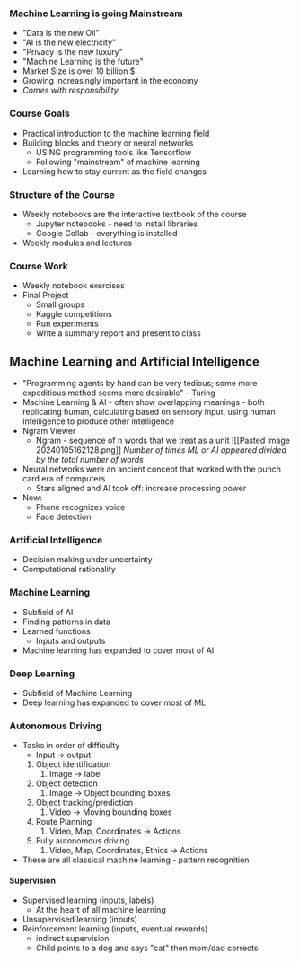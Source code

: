 ### Machine Learning is going Mainstream
* "Data is the new Oil"
* "AI is the new electricity"
* "Privacy is the new luxury"
* "Machine Learning is the future"
* Market Size is over 10 billion $
* Growing increasingly important in the economy
* *Comes with responsibility*

### Course Goals
- Practical introduction to the machine learning field
- Building blocks and theory or neural networks
	- USING programming tools like Tensorflow
	- Following "mainstream" of machine learning
- Learning how to stay current as the field changes

### Structure of the Course
* Weekly notebooks are the interactive textbook of the course
	* Jupyter notebooks - need to install libraries
	* Google Collab - everything is installed
* Weekly modules and lectures

### Course Work
* Weekly notebook exercises
* Final Project
	* Small groups
	* Kaggle competitions
	* Run experiments
	* Write a summary report and present to class

## Machine Learning and Artificial Intelligence
- "Programming agents by hand can be very tedious; some more expeditious method seems more desirable" - Turing
- Machine Learning & AI - often show overlapping meanings - both replicating human, calculating based on sensory input, using human intelligence to produce other intelligence
- Ngram Viewer
	- Ngram - sequence of n words that we treat as a unit
![[Pasted image 20240105162128.png]]
*Number of times ML or AI appeared divided by the total number of words*
- Neural networks were an ancient concept that worked with the punch card era of computers
	- Stars aligned and AI took off: increase processing power
- Now: 
	- Phone recognizes voice
	- Face detection
### Artificial Intelligence
- Decision making under uncertainty
- Computational rationality
### Machine Learning
* Subfield of AI
* Finding patterns in data
* Learned functions
	* Inputs and outputs
* Machine learning has expanded to cover most of AI
### Deep Learning
* Subfield of Machine Learning
* Deep learning has expanded to cover most of ML

### Autonomous Driving
- Tasks in order of difficulty
	- Input -> output
	1. Object identification
		1. Image -> label
	2. Object detection
		1. Image -> Object bounding boxes
	3. Object tracking/prediction
		1. Video -> Moving bounding boxes
	4. Route Planning
		1. Video, Map, Coordinates -> Actions
	5. Fully autonomous driving
		1. Video, Map, Coordinates, Ethics -> Actions
- These are all classical machine learning - pattern recognition

#### Supervision
- Supervised learning (inputs, labels)
	- At the heart of all machine learning
- Unsupervised learning (inputs)
- Reinforcement learning (inputs, eventual rewards)
	- indirect supervision
	- Child points to a dog and says "cat" then mom/dad corrects

